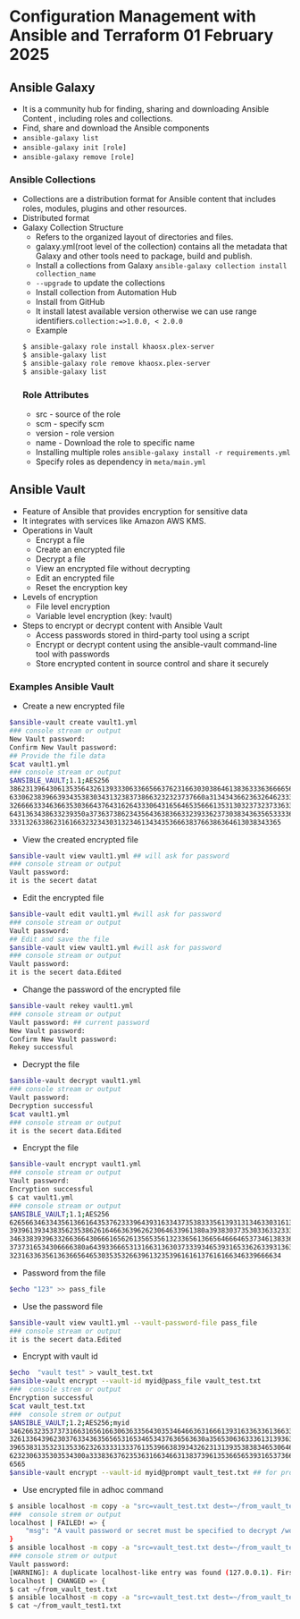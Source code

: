 # Configuration Management with Ansible and Terraform 01 February 2025

## Ansible Galaxy

- It is a community hub for finding, sharing and downloading Ansible Content , including roles and collections.
- Find, share and download the Ansible components
- `ansible-galaxy list`
- `ansible-galaxy init [role]`
- `ansible-galaxy remove [role]`

### Ansible Collections
- Collections are a distribution format for Ansible content that includes roles, modules, plugins and other resources.
- Distributed format
- Galaxy Collection Structure
    - Refers to the organized layout of directories and files.
    - galaxy.yml(root level of the collection) contains all the metadata that Galaxy and other tools need to package, build and publish.
    - Install a collections from Galaxy `ansible-galaxy collection install collection_name`
    - `--upgrade` to update the collections
    - Install collection from Automation Hub
    - Install from GitHub
    - It install latest available version otherwise we can use range identifiers.`collection:=>1.0.0, < 2.0.0`
    - Example 
     ```bash
     $ ansible-galaxy role install khaosx.plex-server
     $ ansible-galaxy list
     $ ansible-galaxy role remove khaosx.plex-server
     $ ansible-galaxy list
     ```
     ### Role Attributes
     - src - source of the role
     - scm - specify scm
     - version - role version
     - name - Download the role to specific name
     - Installing multiple roles `ansible-galaxy install -r requirements.yml`
     - Specify roles as dependency in `meta/main.yml`
## Ansible Vault     
- Feature of Ansible that provides encryption for sensitive data
- It integrates with services like Amazon AWS KMS.
- Operations in Vault
    - Encrypt a file 
    - Create an encrypted file
    - Decrypt a file
    - View an encrypted file without decrypting
    - Edit an encrypted file
    - Reset the encryption key
- Levels of encryption
    - File level encryption
    - Variable level encryption (key: !vault)
- Steps to encrypt or decrypt content with Ansible Vault
    - Access passwords stored in third-party tool using a script
    - Encrypt or decrypt content using the ansible-vault command-line tool with passwords
    - Store encrypted content in source control and share it securely

### Examples Ansible Vault

- Create a new encrypted file
```sh
$ansible-vault create vault1.yml
### console stream or output
New Vault password: 
Confirm New Vault password:
## Provide the file data
$cat vault1.yml
### console stream or output
$ANSIBLE_VAULT;1.1;AES256
38623139643061353564326139333063366566376231663030386461383633363666656161306632
6330623839663934353830343132383738663232323737660a313434366236326462333532366536
32666633346366353036643764316264333064316564653566613531303237323733633931306362
6431363438633239350a373637386234356436383663323933623730383436356533336534363863
33313263386231616632323430313234613434353666383766386364613038343365
```
- View the created encrypted file
```bash
$ansible-vault view vault1.yml ## will ask for password
### console stream or output
Vault password: 
it is the secert datat
```
- Edit the encrypted file 
```bash
$ansible-vault edit vault1.yml #will ask for password
### console stream or output
Vault password:
## Edit and save the file
$ansible-vault view vault1.yml #will ask for password
### console stream or output
Vault password: 
it is the secert data.Edited
```
- Change the password of the encrypted file
```bash
$ansible-vault rekey vault1.yml
### console stream or output
Vault password: ## current password
New Vault password: 
Confirm New Vault password: 
Rekey successful
```
- Decrypt the file
```bash
$ansible-vault decrypt vault1.yml
### console stream or output
Vault password: 
Decryption successful
$cat vault1.yml
### console stream or output
it is the secert data.Edited
```

- Encrypt the file
```bash
$ansible-vault encrypt vault1.yml
### console stream or output
Vault password: 
Encryption successful
$ cat vault1.yml
### console stream or output
$ANSIBLE_VAULT;1.1;AES256
62656634633435613661643537623339643931633437353833356139313134633031613863643335
3939613934383562353862616466363962623064633961380a393830373530336332333466636630
34633839396332663664306661656261356535613233656136656466646537346138336437333930
3737316534306666380a643933666531316631363037333934653931653362633931363138393537
32316336356136366564653035353266396132353961616137616166346339666634
```

- Password from the file
```sh
$echo "123" >> pass_file
```

- Use the password file
```sh
$ansible-vault view vault1.yml --vault-password-file pass_file
### console stream or output 
it is the secert data.Edited
```

- Encrypt with vault id
```sh
$echo  "vault test" > vault_test.txt
$ansible-vault encrypt --vault-id myid@pass_file vault_test.txt
###  console strem or output
Encryption successful
$cat vault_test.txt
###  console strem or output
$ANSIBLE_VAULT;1.2;AES256;myid
34626632353737316631656166306363356430353464663631666139316336336136633234333165
3261336439623037633436356565316534653437636563630a356530636333613139363964653935
39653831353231353362326333313337613539663839343262313139353838346530646332663436
6232306335303534300a333836376235363166346631383739613536656539316537366465303364
6565 
$ansible-vault encrypt --vault-id myid@prompt vault_test.txt ## for prompting password instead of password file
```

- Use encrypted file in adhoc command
```sh
$ ansible localhost -m copy -a "src=vault_test.txt dest=~/from_vault_test.txt"
###  console strem or output
localhost | FAILED! => {
    "msg": "A vault password or secret must be specified to decrypt /workspaces/ansible_yaml_learning_path/vault_test.txt"
}
$ ansible localhost -m copy -a "src=vault_test.txt dest=~/from_vault_test.txt" --ask-vault-pass
### console strem or output
Vault password: 
[WARNING]: A duplicate localhost-like entry was found (127.0.0.1). First found localhost was localhost
localhost | CHANGED => {
$ cat ~/from_vault_test.txt
$ ansible localhost -m copy -a "src=vault_test.txt dest=~/from_vault_test1.txt" --vault-password-file pass_file
$ cat ~/from_vault_test1.txt
```




